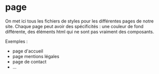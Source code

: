 # page

On met ici tous les fichiers de styles pour les différentes pages de notre site.
Chaque page peut avoir des spécificités : une couleur de fond différente, des éléments html qui ne sont pas vraiment des composants.

Exemples :

- page d'accueil
- page mentions légales
- page de contact
- ...
